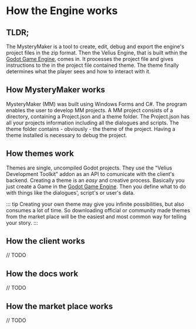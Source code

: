 # How the Engine works

## TLDR;

The MysteryMaker is a tool to create, edit, debug and export the engine's project files in the zip format. Then the Velius Engine, that is built wthin the [Godot Game Engine](https://godotengine.org), comes in. It processes the project file and gives instructions to the in the project file contained theme. The theme finally determines what the player sees and how to interact with it.

## How MysteryMaker works

MysteryMaker (MM) was built using Windows Forms and C#. The program enables the user to develop MM projects. A MM project consists of a directory,  containing a Project.json and a theme folder. The Project.json has all your projects information including all the dialogues and scripts. The theme folder contains - obviously - the theme of the project. Having a theme installed is necessary to debug the project.

## How themes work

Themes are single, uncompiled Godot projects. They use the "Velius Development Toolkit" addon as an API to comunicate with the client's backend. Creating a theme is an *easy* and creative process. Basically you just create a Game in the [Godot Game Engine](https://godotengine.org). Then you define what to do with things like the dialogues', script's or user's data.

::: tip
Creating your own theme may give you infinite possibilities, but also consumes a lot of time. So downloading official or community made themes from the market place will be the easiest and most common way for telling your story.
:::

## How the client works

// TODO

## How the docs work

// TODO

## How the market place works

// TODO
